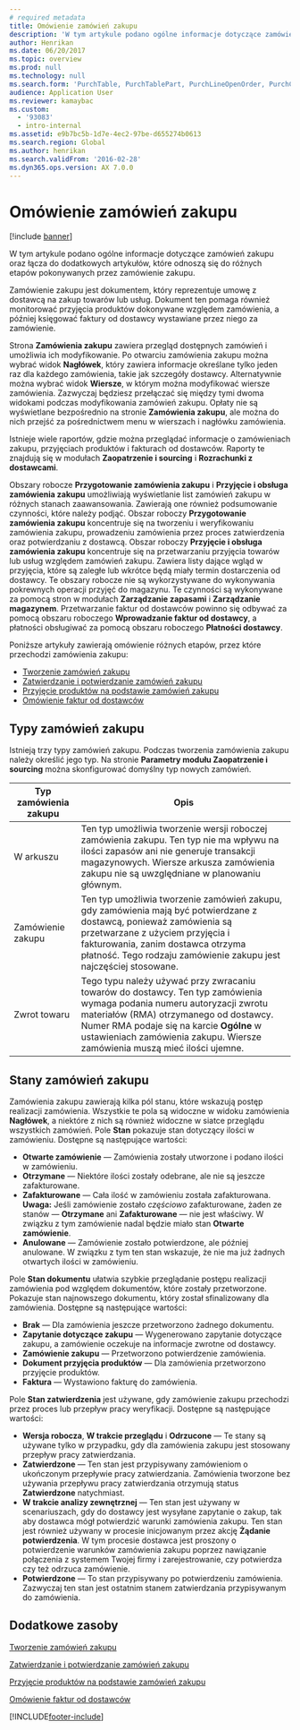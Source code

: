 ```yaml
---
# required metadata
title: Omówienie zamówień zakupu
description: 'W tym artykule podano ogólne informacje dotyczące zamówień zakupu oraz łącza do dodatkowych artykułów, które odnoszą się do różnych etapów pokonywanych przez zamówienie zakupu.'
author: Henrikan
ms.date: 06/20/2017
ms.topic: overview
ms.prod: null
ms.technology: null
ms.search.form: 'PurchTable, PurchTablePart, PurchLineOpenOrder, PurchConfirmationRequestJournal'
audience: Application User
ms.reviewer: kamaybac
ms.custom:
  - '93083'
  - intro-internal
ms.assetid: e9b7bc5b-1d7e-4ec2-97be-d655274b0613
ms.search.region: Global
ms.author: henrikan
ms.search.validFrom: '2016-02-28'
ms.dyn365.ops.version: AX 7.0.0
---
```


# <a name="purchase-order-overview"></a>Omówienie zamówień zakupu

[!include [banner](../includes/banner.md)]

W tym artykule podano ogólne informacje dotyczące zamówień zakupu oraz łącza do dodatkowych artykułów, które odnoszą się do różnych etapów pokonywanych przez zamówienie zakupu.

Zamówienie zakupu jest dokumentem, który reprezentuje umowę z dostawcą na zakup towarów lub usług. Dokument ten pomaga również monitorować przyjęcia produktów dokonywane względem zamówienia, a później księgować faktury od dostawcy wystawiane przez niego za zamówienie.  

Strona **Zamówienia zakupu** zawiera przegląd dostępnych zamówień i umożliwia ich modyfikowanie. Po otwarciu zamówienia zakupu można wybrać widok **Nagłówek**, który zawiera informacje określane tylko jeden raz dla każdego zamówienia, takie jak szczegóły dostawcy. Alternatywnie można wybrać widok **Wiersze**, w którym można modyfikować wiersze zamówienia. Zazwyczaj będziesz przełączać się między tymi dwoma widokami podczas modyfikowania zamówień zakupu. Opłaty nie są wyświetlane bezpośrednio na stronie **Zamówienia zakupu**, ale można do nich przejść za pośrednictwem menu w wierszach i nagłówku zamówienia.  

Istnieje wiele raportów, gdzie można przeglądać informacje o zamówieniach zakupu, przyjęciach produktów i fakturach od dostawców. Raporty te znajdują się w modułach **Zaopatrzenie i sourcing** i **Rozrachunki z dostawcami**.  

Obszary robocze **Przygotowanie zamówienia zakupu** i **Przyjęcie i obsługa zamówienia zakupu** umożliwiają wyświetlanie list zamówień zakupu w różnych stanach zaawansowania. Zawierają one również podsumowanie czynności, które należy podjąć. Obszar roboczy **Przygotowanie zamówienia zakupu** koncentruje się na tworzeniu i weryfikowaniu zamówienia zakupu, prowadzeniu zamówienia przez proces zatwierdzenia oraz potwierdzaniu z dostawcą. Obszar roboczy **Przyjęcie i obsługa zamówienia zakupu** koncentruje się na przetwarzaniu przyjęcia towarów lub usług względem zamówień zakupu. Zawiera listy dające wgląd w przyjęcia, które są zaległe lub wkrótce będą miały termin dostarczenia od dostawcy. Te obszary robocze nie są wykorzystywane do wykonywania pokrewnych operacji przyjęć do magazynu. Te czynności są wykonywane za pomocą stron w modułach **Zarządzanie zapasami** i **Zarządzanie magazynem**. Przetwarzanie faktur od dostawców powinno się odbywać za pomocą obszaru roboczego **Wprowadzanie faktur od dostawcy**, a płatności obsługiwać za pomocą obszaru roboczego **Płatności dostawcy**.  

Poniższe artykuły zawierają omówienie różnych etapów, przez które przechodzi zamówienia zakupu:

-   [Tworzenie zamówień zakupu](purchase-order-creation.md)
-   [Zatwierdzanie i potwierdzanie zamówień zakupu](purchase-order-approval-confirmation.md)
-   [Przyjęcie produktów na podstawie zamówień zakupu](product-receipt-against-purchase-orders.md)
-   [Omówienie faktur od dostawców](../../finance/accounts-payable/vendor-invoices-overview.md)

## <a name="types-of-purchase-orders"></a>Typy zamówień zakupu
Istnieją trzy typy zamówień zakupu. Podczas tworzenia zamówienia zakupu należy określić jego typ. Na stronie **Parametry modułu Zaopatrzenie i sourcing** można skonfigurować domyślny typ nowych zamówień.

| Typ zamówienia zakupu        | Opis                                                                                                                                                                                                                                                                           |
|----------------|---------------------------------------------------------------------------------------------------------------------------------------------------------------------------------------------------------------------------------------------------------------------------------------|
| W arkuszu        | Ten typ umożliwia tworzenie wersji roboczej zamówienia zakupu. Ten typ nie ma wpływu na ilości zapasów ani nie generuje transakcji magazynowych. Wiersze arkusza zamówienia zakupu nie są uwzględniane w planowaniu głównym.                                                                                                       |
| Zamówienie zakupu | Ten typ umożliwia tworzenie zamówień zakupu, gdy zamówienia mają być potwierdzane z dostawcą, ponieważ zamówienia są przetwarzane z użyciem przyjęcia i fakturowania, zanim dostawca otrzyma płatność. Tego rodzaju zamówienie zakupu jest najczęściej stosowane.                                                                          |
| Zwrot towaru | Tego typu należy używać przy zwracaniu towarów do dostawcy. Ten typ zamówienia wymaga podania numeru autoryzacji zwrotu materiałów (RMA) otrzymanego od dostawcy. Numer RMA podaje się na karcie **Ogólne** w ustawieniach zamówienia zakupu. Wiersze zamówienia muszą mieć ilości ujemne. |

## <a name="purchase-order-statuses"></a>Stany zamówień zakupu
Zamówienia zakupu zawierają kilka pól stanu, które wskazują postęp realizacji zamówienia. Wszystkie te pola są widoczne w widoku zamówienia **Nagłówek**, a niektóre z nich są również widoczne w siatce przeglądu wszystkich zamówień. Pole **Stan** pokazuje stan dotyczący ilości w zamówieniu. Dostępne są następujące wartości:

-   **Otwarte zamówienie** — Zamówienia zostały utworzone i podano ilości w zamówieniu.
-   **Otrzymane** — Niektóre ilości zostały odebrane, ale nie są jeszcze zafakturowane.
-   **Zafakturowane** — Cała ilość w zamówieniu została zafakturowana. **Uwaga:** Jeśli zamówienie zostało *częściowo* zafakturowane, żaden ze stanów — **Otrzymane** ani **Zafakturowane** — nie jest właściwy. W związku z tym zamówienie nadal będzie miało stan **Otwarte zamówienie**.
-   **Anulowane** — Zamówienie zostało potwierdzone, ale później anulowane. W związku z tym ten stan wskazuje, że nie ma już żadnych otwartych ilości w zamówieniu.

Pole **Stan dokumentu** ułatwia szybkie przeglądanie postępu realizacji zamówienia pod względem dokumentów, które zostały przetworzone. Pokazuje stan najnowszego dokumentu, który został sfinalizowany dla zamówienia. Dostępne są następujące wartości:

-   **Brak** — Dla zamówienia jeszcze przetworzono żadnego dokumentu.
-   **Zapytanie dotyczące zakupu** — Wygenerowano zapytanie dotyczące zakupu, a zamówienie oczekuje na informacje zwrotne od dostawcy.
-   **Zamówienie zakupu** — Przetworzono potwierdzenie zamówienia.
-   **Dokument przyjęcia produktów** — Dla zamówienia przetworzono przyjęcie produktów.
-   **Faktura** — Wystawiono fakturę do zamówienia.

Pole **Stan zatwierdzenia** jest używane, gdy zamówienie zakupu przechodzi przez proces lub przepływ pracy weryfikacji. Dostępne są następujące wartości:

-   **Wersja robocza**, **W trakcie przeglądu** i **Odrzucone** — Te stany są używane tylko w przypadku, gdy dla zamówienia zakupu jest stosowany przepływ pracy zatwierdzania.
-   **Zatwierdzone** — Ten stan jest przypisywany zamówieniom o ukończonym przepływie pracy zatwierdzania. Zamówienia tworzone bez używania przepływu pracy zatwierdzania otrzymują status **Zatwierdzone** natychmiast.
-   **W trakcie analizy zewnętrznej** — Ten stan jest używany w scenariuszach, gdy do dostawcy jest wysyłane zapytanie o zakup, tak aby dostawca mógł potwierdzić warunki zamówienia zakupu. Ten stan jest również używany w procesie inicjowanym przez akcję **Żądanie potwierdzenia**. W tym procesie dostawca jest proszony o potwierdzenie warunków zamówienia zakupu poprzez nawiązanie połączenia z systemem Twojej firmy i zarejestrowanie, czy potwierdza czy też odrzuca zamówienie.
-   **Potwierdzone** — To stan przypisywany po potwierdzeniu zamówienia. Zazwyczaj ten stan jest ostatnim stanem zatwierdzania przypisywanym do zamówienia.


## <a name="additional-resources"></a>Dodatkowe zasoby

[Tworzenie zamówień zakupu](purchase-order-creation.md)

[Zatwierdzanie i potwierdzanie zamówień zakupu](purchase-order-approval-confirmation.md)

[Przyjęcie produktów na podstawie zamówień zakupu](product-receipt-against-purchase-orders.md)

[Omówienie faktur od dostawców](../../finance/accounts-payable/vendor-invoices-overview.md)





[!INCLUDE[footer-include](../../includes/footer-banner.md)]